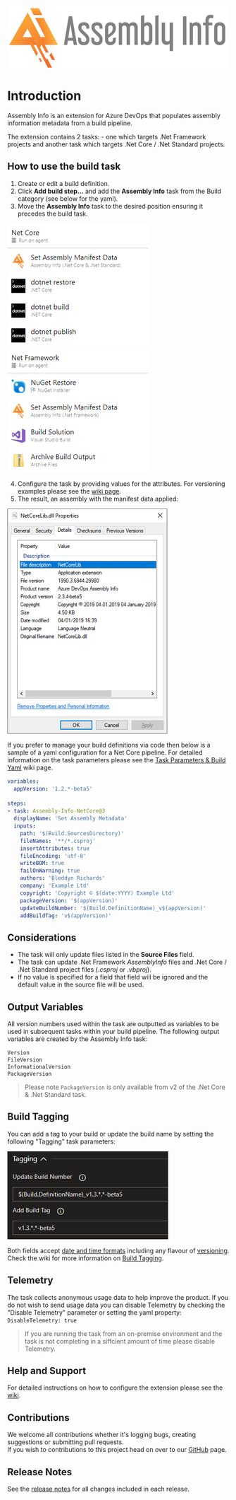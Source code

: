 ![Asembly Info Logo](images/logo_large.png)

# Introduction
Assembly Info is an extension for Azure DevOps that populates assembly information metadata from a build pipeline.

The extension contains 2 tasks: - one which targets .Net Framework projects and another task which targets .Net Core / .Net Standard projects.

## How to use the build task
1. Create or edit a build definition.
2. Click **Add build step...** and add the **Assembly Info** task from the Build category (see below for the yaml).  
3. Move the **Assembly Info** task to the desired position ensuring it precedes the build task.  

  ![Net Core Task Position](images/Task_List_Net_Core.png) ![Net Framework Task Position](images/Task_List_Net_Framework.png)

4. Configure the task by providing values for the attributes.  For versioning examples please see the [wiki page](https://github.com/BMuuN/vsts-assemblyinfo-task/wiki/Versioning).
5. The result, an assembly with the manifest data applied:  

  ![Assembly Info Set](images/Assembly_Manifest_Data.png)

If you prefer to manage your build definitions via code then below is a sample of a yaml configuration for a Net Core pipeline.  For detailed information on the task parameters please see the [Task Parameters & Build Yaml](https://github.com/BMuuN/vsts-assemblyinfo-task/wiki/Task-Parameters-&-Build-Yaml) wiki page.

```yaml
variables:
  appVersion: '1.2.*-beta5'

steps:
- task: Assembly-Info-NetCore@3
  displayName: 'Set Assembly Metadata'
  inputs:
    path: '$(Build.SourcesDirectory)'
    fileNames: '**/*.csproj'
    insertAttributes: true
    fileEncoding: 'utf-8'
    writeBOM: true
    failOnWarning: true
    authors: 'Bleddyn Richards'
    company: 'Example Ltd'
    copyright: 'Copyright © $(date:YYYY) Example Ltd'
    packageVersion: '$(appVersion)'
    updateBuildNumber: '$(Build.DefinitionName)_v$(appVersion)'
    addBuildTag: 'v$(appVersion)'
```

## Considerations
- The task will only update files listed in the **Source Files** field.
- The task can update .Net Framework *AssemblyInfo* files and .Net Core / .Net Standard project files (*.csproj* or *.vbproj*).
- If no value is specified for a field that field will be ignored and the default value in the source file will be used.

## Output Variables
All version numbers used within the task are outputted as variables to be used in subsequent tasks within your build pipeline.  The following output variables are created by the Assembly Info task:

```
Version
FileVersion
InformationalVersion
PackageVersion
```

> Please note `PackageVersion` is only available from v2 of the .Net Core & .Net Standard task.

## Build Tagging
You can add a tag to your build or update the build name by setting the following "Tagging" task parameters:

![Task Tagging](./images/Build_Tagging.png)

Both fields accept [date and time formats](https://github.com/BMuuN/vsts-assemblyinfo-task/wiki/Date-&-Time-Format) including any flavour of [versioning](https://github.com/BMuuN/vsts-assemblyinfo-task/wiki/Versioning).  Check the wiki for more information on [Build Tagging](https://github.com/BMuuN/vsts-assemblyinfo-task/wiki/Build-Tagging).

## Telemetry
The task collects anonymous usage data to help improve the product. If you do not wish to send usage data you can disable Telemetry by checking the "Disable Telemetry" parameter or setting the yaml property: `DisableTelemetry: true`

> If you are running the task from an on-premise environment and the task is not completing in a siffcient amount of time please disable Telemetry.

## Help and Support
For detailed instructions on how to configure the extension please see the [wiki](https://github.com/BMuuN/vsts-assemblyinfo-task/wiki).

## Contributions
We welcome all contributions whether it's logging bugs, creating suggestions or submitting pull requests.  
If you wish to contributions to this project head on over to our [GitHub](https://github.com/BMuuN/vsts-assemblyinfo-task) page.

## Release Notes
See the [release notes](https://github.com/BMuuN/vsts-assemblyinfo-task/blob/master/ReleaseNotes.md) for all changes included in each release.
